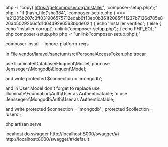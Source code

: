 php -r "copy('https://getcomposer.org/installer', 'composer-setup.php');"
php -r "if (hash_file('sha384', 'composer-setup.php') === 'e21205b207c3ff031906575712edab6f13eb0b361f2085f1f1237b7126d785e826a450292b6cfd1d64d92e6563bbde02') { echo 'Installer verified'; } else { echo 'Installer corrupt'; unlink('composer-setup.php'); } echo PHP_EOL;"
php composer-setup.php
php -r "unlink('composer-setup.php');"

composer install --ignore-platform-reqs

In File vendor/laravel/sanctum/src/PersonalAccessToken.php trocar

use Illuminate\Database\Eloquent\Model; 
para
 use Jenssegers\Mongodb\Eloquent\Model;

and write protected $connection = 'mongodb';

and in User Model don't forget to replace use Illuminate\Foundation\Auth\User as Authenticatable;
to use Jenssegers\Mongodb\Auth\User as Authenticatable;

and write
protected $connection = 'mongodb' ;
protected $collection = 'users';


php artisan serve

locahost do swagger
http://localhost:8000/swagger/#/
http://localhost:8000/swagger/#/default


